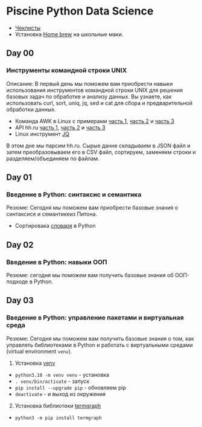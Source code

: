 # Piscine Python Data Science

- [Чеклисты](https://github.com/Chegashi/Piscine_Python_Data_Science.42)
- Установка [Home brew](https://docs.brew.sh/Installation) на школьные маки.

## Day 00
### Инструменты командной строки UNIX

Описание: В первый день мы поможем вам приобрести навыки использования инструментов командной строки UNIX для решения базовых задач по обработке и анализу данных. Вы узнаете, как использовать curl, sort, uniq, jq, sed и cat для сбора и предварительной обработки данных.

- Команда AWK в Linux с примерами [часть 1](https://routerus.com/awk-command/?ysclid=l84uzjls5s521557873), [часть 2](https://habr.com/ru/company/ruvds/blog/327754/?ysclid=l84txpfiyk737745328) и [часть 3](https://zalinux.ru/?p=554)
- API hh.ru [часть 1](https://habr.com/ru/company/hh/blog/303168/), [часть 2](https://github.com/hhru/api/blob/master/README.md#%D0%A0%D0%B5%D1%81%D1%83%D1%80%D1%81%D1%8B) и  [часть 3](https://github.com/hhru/api/blob/master/docs/general.md)
- Linux инструмент [JQ](https://russianblogs.com/article/9830458316/)

В этом дне мы парсим hh.ru. Сырые данне складываем в JSON файл и затем преобразовываем его в CSV файл, сортируем, заменяем строки и разделяем/объединяем по файлам.

## Day 01
### Введение в Python: синтаксис и семантика

Резюме: Сегодня мы поможем вам приобрести базовые знания о синтаксисе и семантикеиз Питона.

- Сортировака [словаря](https://python-school.ru/blog/sort-dict/) в Python

## Day 02
### Введение в Python: навыки ООП

Резюме: сегодня мы поможем вам получить базовые знания об ООП-подходе в Python.

## Day 03
### Введение в Python: управление пакетами и виртуальная среда

Резюме: Сегодня мы поможем вам получить базовые знания о том, как управлять библиотеками в Python и работать с виртуальными средами (virtual environment `venv`).
1) Установка [venv](https://pythonchik.ru/okruzhenie-i-pakety/virtualnoe-okruzhenie-python-venv)
-	`python3.10 -m venv venv` - установка
-  `. venv/bin/activate` - запуск
-  `pip install --upgrade pip` - oбновляем pip
-  `deactivate` - и выход из окружения
2) Установка библиотеки [termgraph](https://github.com/mkaz/termgraph)
- `python3 -m pip install termgraph`
